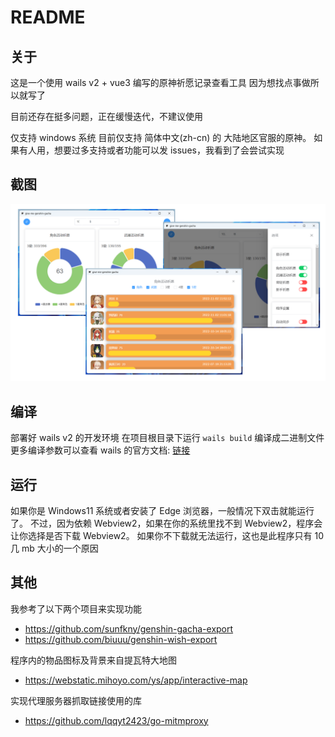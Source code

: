 # README

## 关于

这是一个使用 wails v2 + vue3 编写的原神祈愿记录查看工具
因为想找点事做所以就写了

目前还存在挺多问题，正在缓慢迭代，不建议使用

仅支持 windows 系统
目前仅支持 简体中文(zh-cn) 的 大陆地区官服的原神。
如果有人用，想要过多支持或者功能可以发 issues，我看到了会尝试实现

## 截图

![截图](https://raw.githubusercontent.com/HumXC/give-me-genshin-gacha/main/doc/1.png)

## 编译

部署好 wails v2 的开发环境
在项目根目录下运行 `wails build` 编译成二进制文件
更多编译参数可以查看 wails 的官方文档: [链接](https://wails.io/zh-Hans/docs/reference/cli#构建 "wails doc")

## 运行

如果你是 Windows11 系统或者安装了 Edge 浏览器，一般情况下双击就能运行了。
不过，因为依赖 Webview2，如果在你的系统里找不到 Webview2，程序会让你选择是否下载 Webview2。
如果你不下载就无法运行，这也是此程序只有 10 几 mb 大小的一个原因

## 其他

我参考了以下两个项目来实现功能

-   https://github.com/sunfkny/genshin-gacha-export
-   https://github.com/biuuu/genshin-wish-export

程序内的物品图标及背景来自提瓦特大地图

-   https://webstatic.mihoyo.com/ys/app/interactive-map

实现代理服务器抓取链接使用的库

-   https://github.com/lqqyt2423/go-mitmproxy
